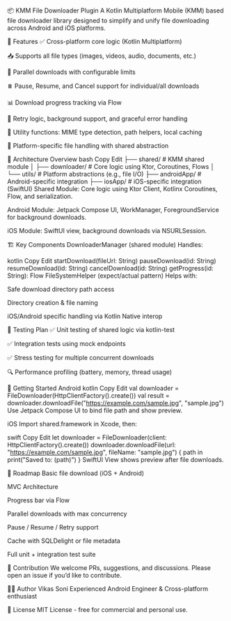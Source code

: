📦 KMM File Downloader Plugin
A Kotlin Multiplatform Mobile (KMM) based file downloader library designed to simplify and unify file downloading across Android and iOS platforms.

🎯 Features
✅ Cross-platform core logic (Kotlin Multiplatform)

📥 Supports all file types (images, videos, audio, documents, etc.)

🔄 Parallel downloads with configurable limits

⏸️ Pause, Resume, and Cancel support for individual/all downloads

📊 Download progress tracking via Flow<Int>

🔁 Retry logic, background support, and graceful error handling

🧰 Utility functions: MIME type detection, path helpers, local caching

🔐 Platform-specific file handling with shared abstraction

🧰 Architecture Overview
bash
Copy
Edit
├── shared/              # KMM shared module
│   ├── downloader/      # Core logic using Ktor, Coroutines, Flows
│   └── utils/           # Platform abstractions (e.g., file I/O)
├── androidApp/          # Android-specific integration
├── iosApp/              # iOS-specific integration (SwiftUI)
Shared Module: Core logic using Ktor Client, Kotlinx Coroutines, Flow, and serialization.

Android Module: Jetpack Compose UI, WorkManager, ForegroundService for background downloads.

iOS Module: SwiftUI view, background downloads via NSURLSession.

🏗️ Key Components
DownloaderManager (shared module)
Handles:

kotlin
Copy
Edit
startDownload(fileUrl: String)
pauseDownload(id: String)
resumeDownload(id: String)
cancelDownload(id: String)
getProgress(id: String): Flow<Int>
FileSystemHelper (expect/actual pattern)
Helps with:

Safe download directory path access

Directory creation & file naming

iOS/Android specific handling via Kotlin Native interop

🧪 Testing Plan
✅ Unit testing of shared logic via kotlin-test

✅ Integration tests using mock endpoints

✅ Stress testing for multiple concurrent downloads

🔍 Performance profiling (battery, memory, thread usage)

🚀 Getting Started
Android
kotlin
Copy
Edit
val downloader = FileDownloader(HttpClientFactory().create())
val result = downloader.downloadFile("https://example.com/sample.jpg", "sample.jpg")
Use Jetpack Compose UI to bind file path and show preview.

iOS
Import shared.framework in Xcode, then:

swift
Copy
Edit
let downloader = FileDownloader(client: HttpClientFactory().create())
downloader.downloadFile(url: "https://example.com/sample.jpg", fileName: "sample.jpg") { path in
    print("Saved to: \(path)")
}
SwiftUI View shows preview after file downloads.

🔄 Roadmap
 Basic file download (iOS + Android)

 MVC Architecture

 Progress bar via Flow

 Parallel downloads with max concurrency

 Pause / Resume / Retry support

 Cache with SQLDelight or file metadata

 Full unit + integration test suite

🤝 Contribution
We welcome PRs, suggestions, and discussions. Please open an issue if you’d like to contribute.

🧑‍💻 Author
Vikas Soni
Experienced Android Engineer & Cross-platform enthusiast

📄 License
MIT License - free for commercial and personal use.
